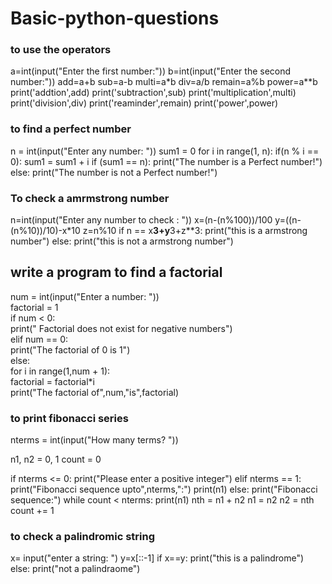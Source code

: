 # Basic-python-questions



###  to use the operators

a=int(input("Enter the first number:"))
b=int(input("Enter the second number:"))
add=a+b
sub=a-b
multi=a*b
div=a/b
remain=a%b
power=a**b
print('addtion',add)
print('subtraction',sub)
print('multiplication',multi)
print('division',div)
print('reaminder',remain)
print('power',power)



### to find a perfect number

n = int(input("Enter any number: "))
sum1 = 0
for i in range(1, n):
    if(n % i == 0):
        sum1 = sum1 + i
if (sum1 == n):
    print("The number is a Perfect number!")
else:
    print("The number is not a Perfect number!")





### To check a amrmstrong number 

n=int(input("Enter any number to check : "))
x=(n-(n%100))/100
y=((n-(n%10))/10)-x*10
z=n%10
if n == x**3+y**3+z**3:
    print("this is a armstrong number")
else:
    print("this is not a armstrong number")

## write a program to find a factorial

num = int(input("Enter a number: "))    
factorial = 1    
if num < 0:    
   print(" Factorial does not exist for negative numbers")    
elif num == 0:    
   print("The factorial of 0 is 1")    
else:    
   for i in range(1,num + 1):    
       factorial = factorial*i    
   print("The factorial of",num,"is",factorial)





### to print fibonacci series

nterms = int(input("How many terms? "))


n1, n2 = 0, 1
count = 0

if nterms <= 0:
   print("Please enter a positive integer")
elif nterms == 1:
   print("Fibonacci sequence upto",nterms,":")
   print(n1)
else:
   print("Fibonacci sequence:")
   while count < nterms:
       print(n1)
       nth = n1 + n2
       n1 = n2
       n2 = nth
       count += 1
       
       
       
       

### to check a palindromic string

x= input("enter a string: ")
y=x[::-1]
if x==y:
    print("this is a palindrome")
else:
    print("not a palindraome")

